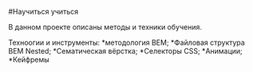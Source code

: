 #Научиться учиться

В данном проекте описаны методы и техники обучения.

Техноогии и инструменты:
*методология BEM;
*Файловая структура BEM Nested;
*Сематическая вёрстка;
*Селекторы CSS;
*Анимации;
*Кейфремы